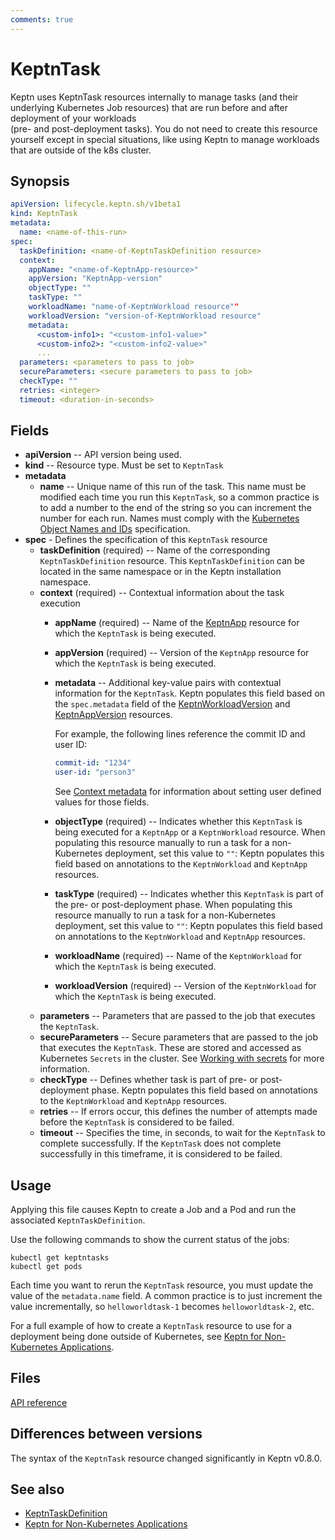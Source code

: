 ```yaml
---
comments: true
---
```


# KeptnTask

Keptn uses KeptnTask resources internally
to manage tasks (and their underlying Kubernetes Job resources)
that are run before and after deployment of your workloads  
(pre- and post-deployment tasks).
You do not need to create this resource yourself except in special situations,
like using Keptn to manage workloads that are outside of the k8s cluster.

## Synopsis

```yaml
apiVersion: lifecycle.keptn.sh/v1beta1
kind: KeptnTask
metadata:
  name: <name-of-this-run>
spec:
  taskDefinition: <name-of-KeptnTaskDefinition resource>
  context:
    appName: "<name-of-KeptnApp-resource>"
    appVersion: "KeptnApp-version"
    objectType: ""
    taskType: ""
    workloadName: "name-of-KeptnWorkload resource""
    workloadVersion: "version-of-KeptnWorkload resource"
    metadata:
      <custom-info1>: "<custom-info1-value>"
      <custom-info2>: "<custom-info2-value>"
      ...
  parameters: <parameters to pass to job>
  secureParameters: <secure parameters to pass to job>
  checkType: ""
  retries: <integer>
  timeout: <duration-in-seconds>
```

## Fields

* **apiVersion** -- API version being used.
* **kind** -- Resource type.
  Must be set to `KeptnTask`
* **metadata**
    * **name** -- Unique name of this run of the task.
      This name must be modified each time you run this `KeptnTask`,
      so a common practice is to add a number to the end of the string
      so you can increment the number for each run.
      Names must comply with the
      [Kubernetes Object Names and IDs](https://kubernetes.io/docs/concepts/overview/working-with-objects/names/#dns-subdomain-names)
      specification.
* **spec** - Defines the specification of this `KeptnTask` resource
    * **taskDefinition** (required) -- Name of the corresponding `KeptnTaskDefinition` resource.
      This `KeptnTaskDefinition` can be located in the same namespace
      or in the Keptn installation namespace.
    * **context** (required) -- Contextual information about the task execution
        * **appName** (required) -- Name of the
          [KeptnApp](app.md) resource
          for which the `KeptnTask` is being executed.
        * **appVersion** (required) -- Version of the `KeptnApp` resource
          for which the `KeptnTask` is being executed.
        * **metadata** -- Additional key-value pairs with contextual information for the `KeptnTask`.
          Keptn populates this field based on the `spec.metadata` field of the
          [KeptnWorkloadVersion](../api-reference/lifecycle/v1beta1/index.md#keptnworkloadversion)
          and
          [KeptnAppVersion](../api-reference/lifecycle/v1beta1/index.md#keptnappversion)
          resources.

            For example, the following lines reference the commit ID and user ID:

            ```yaml
            commit-id: "1234"
            user-id: "person3"
            ```

            See [Context metadata](../../guides/metadata.md)
            for information about setting user defined values for those fields.

        * **objectType** (required) -- Indicates whether this `KeptnTask`
          is being executed for a `KeptnApp` or a `KeptnWorkload` resource.
          When populating this resource manually
          to run a task for a non-Kubernetes deployment,
          set this value to `""`:
          Keptn populates this field based on annotations
          to the `KeptnWorkload` and `KeptnApp` resources.
        * **taskType** (required) -- Indicates whether this `KeptnTask`
          is part of the pre- or post-deployment phase.
          When populating this resource manually
          to run a task for a non-Kubernetes deployment,
          set this value to `""`:
          Keptn populates this field based on annotations
          to the `KeptnWorkload` and `KeptnApp` resources.
        * **workloadName** (required) -- Name of the `KeptnWorkload`
          for which the `KeptnTask` is being executed.
        * **workloadVersion** (required) -- Version of the `KeptnWorkload`
          for which the `KeptnTask` is being executed.
    * **parameters** -- Parameters that are passed to the job
      that executes the `KeptnTask`.
    * **secureParameters** -- Secure parameters that are passed
      to the job that executes the `KeptnTask`.
      These are stored and accessed as Kubernetes `Secrets` in the cluster.
      See [Working with secrets](../../guides/tasks.md#working-with-secrets)
      for more information.
    * **checkType** -- Defines whether task is part of pre- or post-deployment phase.
      Keptn populates this field based on annotations
      to the `KeptnWorkload` and `KeptnApp` resources.
    * **retries** -- If errors occur,
      this defines the number of attempts made
      before the `KeptnTask` is considered to be failed.
    * **timeout** -- Specifies the time, in seconds,
      to wait for the `KeptnTask` to complete successfully.
      If the `KeptnTask` does not complete successfully in this timeframe,
      it is considered to be failed.

## Usage

Applying this file causes Keptn to create a Job and a Pod
and run the associated `KeptnTaskDefinition`.

Use the following commands to show the current status of the jobs:

```shell
kubectl get keptntasks
kubectl get pods
```

Each time you want to rerun the `KeptnTask` resource,
you must update the value of the `metadata.name` field.
A common practice is to just increment the value incrementally,
so `helloworldtask-1` becomes `helloworldtask-2`, etc.

For a full example of how to create a `KeptnTask` resource
to use for a deployment being done outside of Kubernetes, see
[Keptn for Non-Kubernetes Applications](../../use-cases/non-k8s.md).

## Files

[API reference](../api-reference/lifecycle/v1beta1/index.md#keptntaskspec)

## Differences between versions

The syntax of the `KeptnTask` resource changed significantly
in Keptn v0.8.0.

## See also

* [KeptnTaskDefinition](taskdefinition.md)
* [Keptn for Non-Kubernetes Applications](../../use-cases/non-k8s.md)
